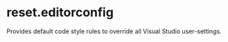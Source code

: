 # reset.editorconfig
Provides default code style rules to override all Visual Studio user-settings.
